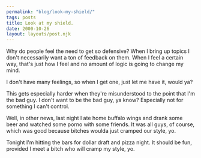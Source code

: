 ```yaml
---
permalink: "blog/look-my-shield/"
tags: posts
title: Look at my shield.
date: 2000-10-26
layout: layouts/post.njk
---
```


Why do people feel the need to get so defensive? When I bring up topics I don't necessarily want a ton of feedback on them. When I feel a certain way, that's just how I feel and no amount of logic is going to change my mind.

I don't have many feelings, so when I get one, just let me have it, would ya? 

This gets especially harder when they're misunderstood to the point that I'm the bad guy. I don't want to be the bad guy, ya know? Especially not for something I can't control. 

Well, in other news, last night I ate home buffalo wings and drank some beer and watched some porno with some friends. It was all guys, of course, which was good because bitches woulda just cramped our style, yo. 

Tonight I'm hitting the bars for dollar draft and pizza night. It should be fun, provided I meet a bitch who will cramp my style, yo.